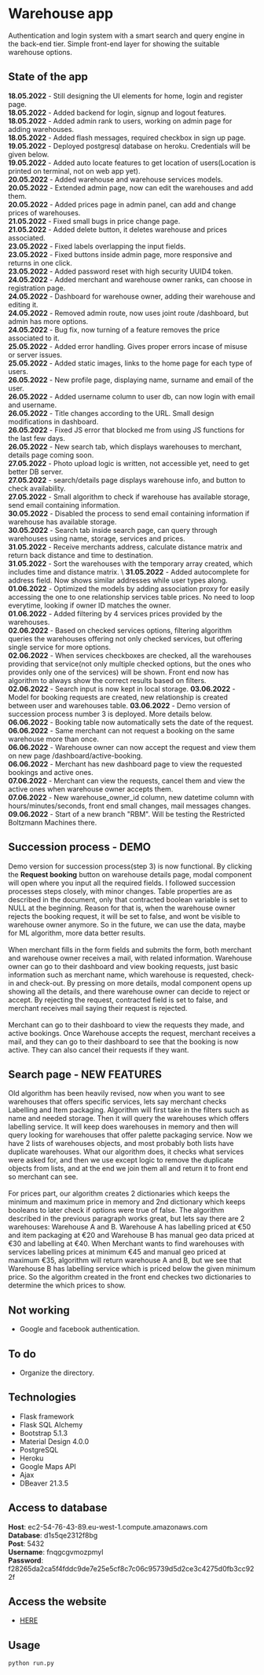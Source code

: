 # Warehouse app 
Authentication and login system with a smart search and query engine in the back-end tier. Simple front-end layer for showing the suitable warehouse options.

## State of the app
****18.05.2022**** - Still designing the UI elements for home, login and register page. \
**18.05.2022** - Added backend for login, signup and logout features. \
**18.05.2022** - Added admin rank to users, working on admin page for adding warehouses. \
**18.05.2022** - Added flash messages, required checkbox in sign up page. \
**19.05.2022** - Deployed postgresql database on heroku. Credentials will be given below. \
**19.05.2022** - Added auto locate features to get location of users(Location is printed on terminal, not on web app yet). \
**20.05.2022** - Added warehouse and warehouse services models. \
**20.05.2022** - Extended admin page, now can edit the warehouses and add them. \
**20.05.2022** - Added prices page in admin panel, can add and change prices of warehouses. \
**21.05.2022** - Fixed small bugs in price change page. \
**21.05.2022** - Added delete button, it deletes warehouse and prices associated. \
**23.05.2022** - Fixed labels overlapping the input fields. \
**23.05.2022** - Fixed buttons inside admin page, more responsive and returns in one click.  \
**23.05.2022** - Added password reset with high security UUID4 token. \
**24.05.2022** - Added merchant and warehouse owner ranks, can choose in registration page. \
**24.05.2022** - Dashboard for warehouse owner, adding their warehouse and editing it. \
**24.05.2022** - Removed admin route, now uses joint route /dashboard, but admin has more options. \
**24.05.2022** - Bug fix, now turning of a feature removes the price associated to it.  \
**25.05.2022** - Added error handling. Gives proper errors incase of misuse or server issues. \
**25.05.2022** - Added static images, links to the home page for each type of users.  \
**26.05.2022** - New profile page, displaying name, surname and email of the user. \
**26.05.2022** - Added username column to user db, can now login with email and username. \
**26.05.2022** - Title changes according to the URL. Small design modifications in dashboard. \
**26.05.2022** - Fixed JS error that blocked me from using JS functions for the last few days. \
**26.05.2022** - New search tab, which displays warehouses to merchant, details page coming soon. \
**27.05.2022** - Photo upload logic is written, not accessible yet, need to get better DB server. \
**27.05.2022** - search/details page displays warehouse info, and button to check availability. \
**27.05.2022** - Small algorithm to check if warehouse has available storage, send email containing information. \
**30.05.2022** - Disabled the process to send email containing information if warehouse has available storage. \
**30.05.2022** - Search tab inside search page, can query through warehouses using name, storage, services and prices. \
**31.05.2022** - Receive merchants address, calculate distance matrix and return back distance and time to destination. \
**31.05.2022** - Sort the warehouses with the temporary array created, which includes time and distance matrix. \ 
**31.05.2022** - Added autocomplete for address field. Now shows similar addresses while user types along. \
**01.06.2022** - Optimized the models by adding association proxy for easily accessing the one to one relationship services table prices. No need to loop everytime, looking if owner ID matches the owner. \
**01.06.2022** - Added filtering by 4 services prices provided by the warehouses. \
**02.06.2022** - Based on checked services options, filtering algorithm queries the warehouses offering not only checked services, but offering single service for more options. \
**02.06.2022** - When services checkboxes are checked, all the warehouses providing that service(not only multiple checked options, but the ones who provides only one of the services) will be shown. Front end now has algorithm to always show the correct results based on filters. \
**02.06.2022** - Search input is now kept in local storage.
**03.06.2022** - Model for booking requests are created, new relationship is created between user and warehouses table.
**03.06.2022** - Demo version of succession process number 3 is deployed. More details below. \
**06.06.2022** - Booking table now automatically sets the date of the request. \
**06.06.2022** - Same merchant can not request a booking on the same warehouse more than once. \
**06.06.2022** - Warehouse owner can now accept the request and view them on new page /dashboard/active-booking. \
**06.06.2022** - Merchant has new dashboard page to view the requested bookings and active ones. \
**07.06.2022** - Merchant can view the requests, cancel them and view the active ones when warehouse owner accepts them. \
**07.06.2022** - New warehouse_owner_id column, new datetime column with hours/minutes/seconds, front end small changes, mail messages changes. \
**09.06.2022** - Start of a new branch "RBM". Will be testing the Restricted Boltzmann Machines there. 

## Succession process - DEMO
Demo version for succession process(step 3) is now functional. By clicking the **Request booking** button on warehouse details page, modal component will open where you input all the required fields. I followed succession processes steps closely, with minor changes. Table properties are as described in the document, only that contracted boolean variable is set to NULL at the beginning. Reason for that is, when the warehouse owner rejects the booking request, it will be set to false, and wont be visible to warehouse owner anymore. So in the future, we can use the data, maybe for ML algorithm, more data better results. 
\
\
When merchant fills in the form fields and submits the form, both merchant and warehouse owner receives a mail, with related information. Warehouse owner can go to their dashboard and view booking requests, just basic information such as merchant name, which warehouse is requested, check-in and check-out. By pressing on more details, modal component opens up showing all the details, and there warehouse owner can decide to reject or accept. By rejecting the request, contracted field is set to false, and merchant receives mail saying their request is rejected. 
\
\
Merchant can go to their dashboard to view the requests they made, and active bookings. Once Warehouse accepts the request, merchant receives a mail, and they can go to their dashboard to see that the booking is now active. They can also cancel their requests if they want. 

## Search page - NEW FEATURES
Old algorithm has been heavily revised, now when you want to see warehouses that offers specific services, lets say merchant checks Labelling and Item packaging. Algorithm will first take in the filters such as name and needed storage. Then it will query the warehouses which offers labelling service. It will keep does warehouses in memory and then will query looking for warehouses that offer palette packaging service. Now we have 2 lists of warehouses objects, and most probably both lists have duplicate warehouses. What our algorithm does, it checks what services were asked for, and then we use except logic to remove the duplicate objects from lists, and at the end we join them all and return it to front end so merchant can see. 
\
\
For prices part, our algorithm creates 2 dictionaries which keeps the minimum and maximum price in memory and 2nd dictionary which keeps booleans to later check if options were true of false. The algorithm described in the previous paragraph works great, but lets say there are 2 warehouses: Warehouse A and B. Warehouse A has labelling priced at €50 and item packaging at €20 and Warehouse B has manual geo data priced at €30 and labelling at €40. When Merchant wants to find warehouses with services labelling prices at minimum €45 and manual geo priced at maximum €35, algorithm will return warehouse A and B, but we see that Warehouse B has labelling service which is priced below the given minimum price. So the algorithm created in the front end checkes two dictionaries to determine the which prices to show.


## Not working
- Google and facebook authentication.

## To do
- Organize the directory.

## Technologies

- Flask framework 
- Flask SQL Alchemy
- Bootstrap 5.1.3
- Material Design 4.0.0
- PostgreSQL
- Heroku
- Google Maps API
- Ajax 
- DBeaver 21.3.5

## Access to database
**Host**:      ec2-54-76-43-89.eu-west-1.compute.amazonaws.com \
**Database**:  d1s5qe2312f8bg \
**Post**:      5432 \
**Username**:  fnqgcgvmozpmyl \
**Password**:  f28265da2ca5f4fddc9de7e25e5cf8c7c06c95739d5d2ce3c4275d0fb3cc922f 

## Access the website
- [HERE](warehouse-thesis.herokuapp.com)
## Usage

```python
python run.py
```

